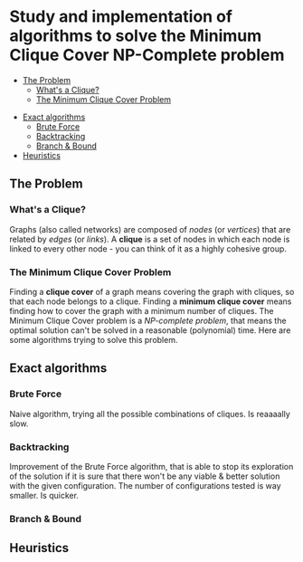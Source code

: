 # Study and implementation of algorithms to solve the Minimum Clique Cover NP-Complete problem
- [The Problem](#the-problem)
  - [What's a Clique?](what-s-a-clique)
  - [The Minimum Clique Cover Problem](the-minimum-clique-cover-problem)

* [Exact algorithms](#exact-algorithms)
  * [Brute Force](#brute-force)
  * [Backtracking](#backtracking)
  * [Branch & Bound](#branch--bound)
* [Heuristics](#heuristics)

## The Problem
### What's a Clique?
Graphs (also called networks) are composed of *nodes* (or *vertices*) that are related by *edges* (or *links*). A **clique** is a set of nodes in which each node is linked to every other node - you can think of it as a highly cohesive group.
### The Minimum Clique Cover Problem

Finding a **clique cover** of a graph means covering the graph with cliques, so that each node belongs to a clique. Finding a **minimum clique cover** means finding how to cover the graph with a minimum number of cliques. The Minimum Clique Cover problem is a *NP-complete problem*, that means the optimal solution can't be solved in a reasonable (polynomial) time. Here are some algorithms trying to solve this problem.

## Exact algorithms
### Brute Force

Naive algorithm, trying all the possible combinations of cliques. Is reaaaally slow.

### Backtracking

Improvement of the Brute Force algorithm, that is able to stop its exploration of the solution if it is sure that there won't be any viable & better solution with the given configuration. The number of configurations tested is way smaller. Is quicker.

### Branch & Bound

## Heuristics


